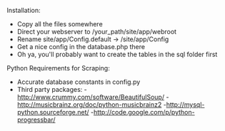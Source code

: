 Installation:
- Copy all the files somewhere
- Direct your webserver to /your_path/site/app/webroot
- Rename site/app/Config.default -> /site/app/Config
- Get a nice config in the database.php there
- Oh ya, you'll probably want to create the tables in the sql folder first

Python Requirements for Scraping:
- Accurate database constants in config.py
- Third party packages:
    -http://www.crummy.com/software/BeautifulSoup/
    -http://musicbrainz.org/doc/python-musicbrainz2
    -http://mysql-python.sourceforge.net/
    -http://code.google.com/p/python-progressbar/
